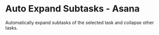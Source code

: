 # Auto Expand Subtasks - Asana

Automatically expand subtasks of the selected task and collapse other tasks.